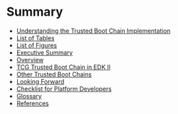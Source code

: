 <!--- @file
  Summary

  Copyright (c) 2007-2020, Intel Corporation. All rights reserved.<BR>

  Redistribution and use in source (original document form) and 'compiled'
  forms (converted to PDF, epub, HTML and other formats) with or without
  modification, are permitted provided that the following conditions are met:

  1) Redistributions of source code (original document form) must retain the
     above copyright notice, this list of conditions and the following
     disclaimer as the first lines of this file unmodified.

  2) Redistributions in compiled form (transformed to other DTDs, converted to
     PDF, epub, HTML and other formats) must reproduce the above copyright
     notice, this list of conditions and the following disclaimer in the
     documentation and/or other materials provided with the distribution.

  THIS DOCUMENTATION IS PROVIDED BY TIANOCORE PROJECT "AS IS" AND ANY EXPRESS OR
  IMPLIED WARRANTIES, INCLUDING, BUT NOT LIMITED TO, THE IMPLIED WARRANTIES OF
  MERCHANTABILITY AND FITNESS FOR A PARTICULAR PURPOSE ARE DISCLAIMED. IN NO
  EVENT SHALL TIANOCORE PROJECT  BE LIABLE FOR ANY DIRECT, INDIRECT, INCIDENTAL,
  SPECIAL, EXEMPLARY, OR CONSEQUENTIAL DAMAGES (INCLUDING, BUT NOT LIMITED TO,
  PROCUREMENT OF SUBSTITUTE GOODS OR SERVICES; LOSS OF USE, DATA, OR PROFITS;
  OR BUSINESS INTERRUPTION) HOWEVER CAUSED AND ON ANY THEORY OF LIABILITY,
  WHETHER IN CONTRACT, STRICT LIABILITY, OR TORT (INCLUDING NEGLIGENCE OR
  OTHERWISE) ARISING IN ANY WAY OUT OF THE USE OF THIS DOCUMENTATION, EVEN IF
  ADVISED OF THE POSSIBILITY OF SUCH DAMAGE.

-->

# Summary

* [Understanding the Trusted Boot Chain Implementation](README.md)
* [List of Tables](TABLES.md)
* [List of Figures](FIGURES.md)
* [Executive Summary](1_Executive_Summary.md)
* [Overview](2_Overview.md)
* [TCG Trusted Boot Chain in EDK II](3_TCG_Trusted_Boot_Chain_in_EDKII.md)
* [Other Trusted Boot Chains](4_Other_Trusted_Boot_Chains.md)
* [Looking Forward](5_Looking_Forward.md)
* [Checklist for Platform Developers](6_Checklist_for_Platform_Developers.md)
* [Glossary](7_Glossary.md)
* [References](8_References.md)
